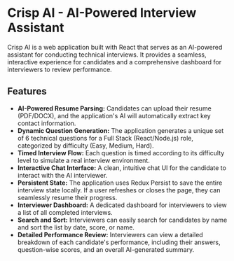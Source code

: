 # Crisp AI - AI-Powered Interview Assistant

Crisp AI is a web application built with React that serves as an AI-powered assistant for conducting technical interviews. It provides a seamless, interactive experience for candidates and a comprehensive dashboard for interviewers to review performance.



## Features

-   **AI-Powered Resume Parsing:** Candidates can upload their resume (PDF/DOCX), and the application's AI will automatically extract key contact information.
-   **Dynamic Question Generation:** The application generates a unique set of 6 technical questions for a Full Stack (React/Node.js) role, categorized by difficulty (Easy, Medium, Hard).
-   **Timed Interview Flow:** Each question is timed according to its difficulty level to simulate a real interview environment.
-   **Interactive Chat Interface:** A clean, intuitive chat UI for the candidate to interact with the AI interviewer.
-   **Persistent State:** The application uses Redux Persist to save the entire interview state locally. If a user refreshes or closes the page, they can seamlessly resume their progress.
-   **Interviewer Dashboard:** A dedicated dashboard for interviewers to view a list of all completed interviews.
-   **Search and Sort:** Interviewers can easily search for candidates by name and sort the list by date, score, or name.
-   **Detailed Performance Review:** Interviewers can view a detailed breakdown of each candidate's performance, including their answers, question-wise scores, and an overall AI-generated summary.
